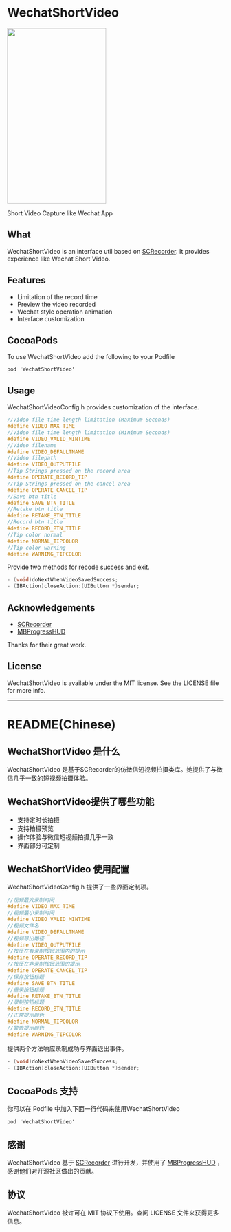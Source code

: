 WechatShortVideo
===============

<img src="wechatshortvideo-demo.gif" width="230" height="408" />

Short Video Capture like Wechat App
## What

WechatShortVideo is an interface util based on [SCRecorder][SCRecorder]. It provides experience like Wechat Short Video.

## Features

* Limitation of the record time
* Preview the video recorded
* Wechat style operation animation
* Interface customization

## CocoaPods
To use WechatShortVideo add the following to your Podfile

    pod 'WechatShortVideo'

## Usage
WechatShortVideoConfig.h provides customization of the interface.
```objective-c
//Video file time length limitation (Maximum Seconds)
#define VIDEO_MAX_TIME
//Video file time length limitation (Minimum Seconds)
#define VIDEO_VALID_MINTIME
//Video filename
#define VIDEO_DEFAULTNAME
//Video filepath
#define VIDEO_OUTPUTFILE
//Tip Strings pressed on the record area
#define OPERATE_RECORD_TIP
//Tip Strings pressed on the cancel area
#define OPERATE_CANCEL_TIP
//Save btn title
#define SAVE_BTN_TITLE
//Retake btn title
#define RETAKE_BTN_TITLE
//Record btn title
#define RECORD_BTN_TITLE
//Tip color normal
#define NORMAL_TIPCOLOR
//Tip color warning
#define WARNING_TIPCOLOR
```
Provide two methods for recode success and exit.
```objective-c
- (void)doNextWhenVideoSavedSuccess;
- (IBAction)closeAction:(UIButton *)sender;
```

## Acknowledgements

 * [SCRecorder]
 * [MBProgressHUD]

Thanks for their great work.
 
## License

WechatShortVideo is available under the MIT license. See the LICENSE file for more info.

---
README(Chinese)
==========

## WechatShortVideo 是什么

WechatShortVideo 是基于SCRecorder的仿微信短视频拍摄类库。她提供了与微信几乎一致的短视频拍摄体验。

## WechatShortVideo提供了哪些功能

 * 支持定时长拍摄
 * 支持拍摄预览
 * 操作体验与微信短视频拍摄几乎一致
 * 界面部分可定制

## WechatShortVideo 使用配置
WechatShortVideoConfig.h 提供了一些界面定制项。
```objective-c
//视频最大录制时间
#define VIDEO_MAX_TIME
//视频最小录制时间
#define VIDEO_VALID_MINTIME
//视频文件名
#define VIDEO_DEFAULTNAME
//视频导出路径
#define VIDEO_OUTPUTFILE
//按压在有录制按钮范围内的提示
#define OPERATE_RECORD_TIP
//按压在非录制按钮范围的提示
#define OPERATE_CANCEL_TIP
//保存按钮标题
#define SAVE_BTN_TITLE
//重录按钮标题
#define RETAKE_BTN_TITLE
//录制按钮标题
#define RECORD_BTN_TITLE
//正常提示颜色
#define NORMAL_TIPCOLOR
//警告提示颜色
#define WARNING_TIPCOLOR
```
提供两个方法响应录制成功与界面退出事件。
```objective-c
- (void)doNextWhenVideoSavedSuccess;
- (IBAction)closeAction:(UIButton *)sender;
```

## CocoaPods 支持

你可以在 Podfile 中加入下面一行代码来使用WechatShortVideo

    pod 'WechatShortVideo'

## 感谢

WechatShortVideo 基于 [SCRecorder][SCRecorder] 进行开发，并使用了 [MBProgressHUD][MBProgressHUD] ，感谢他们对开源社区做出的贡献。

## 协议

WechatShortVideo 被许可在 MIT 协议下使用。查阅 LICENSE 文件来获得更多信息。

<!-- external links -->

[SCRecorder]:https://github.com/rFlex/SCRecorder
[MBProgressHUD]:https://github.com/jdg/MBProgressHUD

